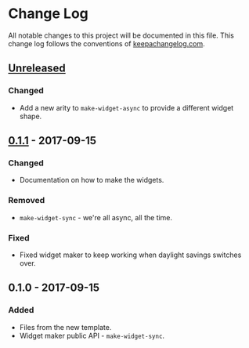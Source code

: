 # Change Log
All notable changes to this project will be documented in this file. This change log follows the conventions of [keepachangelog.com](http://keepachangelog.com/).

## [Unreleased]
### Changed
- Add a new arity to `make-widget-async` to provide a different widget shape.

## [0.1.1] - 2017-09-15
### Changed
- Documentation on how to make the widgets.

### Removed
- `make-widget-sync` - we're all async, all the time.

### Fixed
- Fixed widget maker to keep working when daylight savings switches over.

## 0.1.0 - 2017-09-15
### Added
- Files from the new template.
- Widget maker public API - `make-widget-sync`.

[Unreleased]: https://github.com/your-name/clj-euler/compare/0.1.1...HEAD
[0.1.1]: https://github.com/your-name/clj-euler/compare/0.1.0...0.1.1
